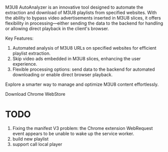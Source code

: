 M3U8 AutoAnalyzer is an innovative tool designed to automate the extraction and download of M3U8 playlists from specified websites. With the ability to bypass video advertisements inserted in M3U8 slices, it offers flexibility in processing—either sending the data to the backend for handling or allowing direct playback in the client's browser.

Key Features:
1. Automated analysis of M3U8 URLs on specified websites for efficient playlist extraction.
2. Skip video ads embedded in M3U8 slices, enhancing the user experience.
3. Flexible processing options: send data to the backend for automated downloading or enable direct browser playback.

Explore a smarter way to manage and optimize M3U8 content effortlessly.


Download Chrome WebStore

# TODO
1. Fixing the manifest V3 problem: the Chrome extension WebRequest event appears to be unable to wake up the service worker.
2. build new playlist
2. support call local player


